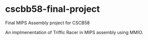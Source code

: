 # cscbb58-final-project
Final MIPS Assembly project for CSCB58

An implmenentation of Triffic Racer in MIPS assembly using MMIO. 
